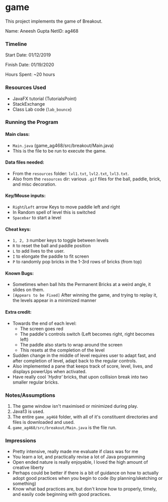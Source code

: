 game
====

This project implements the game of Breakout.

Name: Aneesh Gupta
NetID: ag468

### Timeline

Start Date: 01/12/2019

Finish Date: 01/19/2020

Hours Spent: ~20 hours

### Resources Used
* JavaFX tutorial (TutorialsPoint)
* StackExchange
* Class Lab code (`lab_bounce`)


### Running the Program

#### Main class:
- `Main.java` (game_ag468/src/breakout/Main.java)
- This is the file to be run to execute the game.

#### Data files needed: 
- From the `resources` folder: `lvl1.txt`, `lvl2.txt`, `lvl3.txt`.
- Also from the `resources` dir: various `.gif` files for the ball, paddle, brick, and misc decoration.

#### Key/Mouse inputs:
- `Right`/`Left` arrow Keys to move paddle left and right
- In Random spell of level this is switched
- `Spacebar` to start a level

#### Cheat keys:
- `1, 2, 3` number keys to toggle between levels
- `R` to reset the ball and paddle position
- `L` to add lives to the user.
- `I` to elongate the paddle to fit screen
- `P` to randomly pop bricks in the 1-3rd rows of bricks (from top)

#### Known Bugs:
- Sometimes when ball hits the Permanent Bricks at a weird angle, it slides on them.
- `[Appears to be Fixed]` After winning the game, and trying to replay it, the levels appear in a minimized manner 

#### Extra credit:
- Towards the end of each level:
  - The screen goes red
  - The paddle's controls switch (Left becomes right, right becomes left)
  - The paddle also starts to wrap around the screen
  - This resets at the completion of the level 
- Sudden change in the middle of level requires user to adapt fast, and after completion of level, adapt back to the regular controls.
- Also implemented a pane that keeps track of score, level, lives, and displays powerUps when activated.
- Have really cool *'Hydra'* bricks, that upon collision break into two smaller regular bricks.


### Notes/Assumptions

1. The game window isn't maximised or minimized during play.
2. Java13 is used.
3. The entire `game_ag468` folder, with all of it's constituent directories and files is downloaded and used.
4. `game_ag468/src/breakout/Main.java` is the file run.

### Impressions
- Pretty intensive, really made me evaluate if class was for me
- You learn a lot, and practically revise a lot of Java programming
- Open ended nature is really enjoyable, I loved the high amount of creative liberty
- Perhaps could be better if there is a bit of guidance on how to actually adopt good practices when you begin to code (by planning/sketching or something)
- Know what bad practices are, but don't know how to properly, timely, and easily code beginning with good practices.
